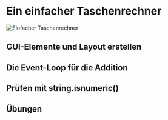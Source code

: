# Ein einfacher Taschenrechner

![Einfacher Taschenrechner](./images/trrows.png)




## GUI-Elemente und Layout erstellen 

## Die Event-Loop für die Addition

## Prüfen mit string.isnumeric()

## Übungen








